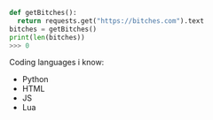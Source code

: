 ```python
def getBitches():
  return requests.get("https://bitches.com").text
bitches = getBitches()
print(len(bitches))
>>> 0
``` 
Coding languages i know:<br/>
- Python
- HTML
- JS
- Lua
